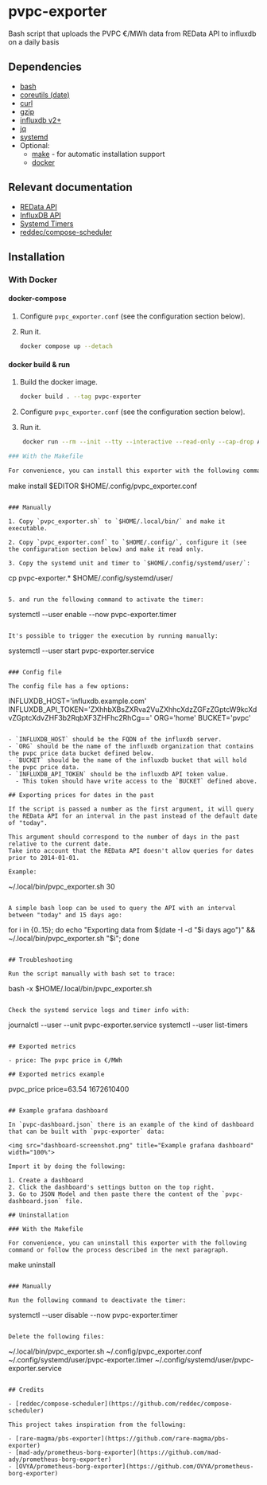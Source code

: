 # pvpc-exporter

Bash script that uploads the PVPC €/MWh data from REData API to influxdb on a daily basis

## Dependencies

- [bash](https://www.gnu.org/software/bash/)
- [coreutils (date)](https://www.gnu.org/software/coreutils/)
- [curl](https://curl.se/)
- [gzip](https://www.gnu.org/software/gzip/)
- [influxdb v2+](https://docs.influxdata.com/influxdb/v2.6/)
- [jq](https://stedolan.github.io/jq/)
- [systemd](https://systemd.io/)
- Optional:
  - [make](https://www.gnu.org/software/make/) - for automatic installation support
  - [docker](https://docs.docker.com/)

## Relevant documentation

- [REData API](https://www.ree.es/en/apidatos)
- [InfluxDB API](https://docs.influxdata.com/influxdb/v2.6/write-data/developer-tools/api/)
- [Systemd Timers](https://www.freedesktop.org/software/systemd/man/systemd.timer.html)
- [reddec/compose-scheduler](https://github.com/reddec/compose-scheduler)

## Installation

### With Docker

#### docker-compose

1. Configure `pvpc_exporter.conf` (see the configuration section below).
1. Run it.

   ```bash
   docker compose up --detach
   ```

#### docker build & run

1. Build the docker image.

   ```bash
   docker build . --tag pvpc-exporter
   ```

1. Configure `pvpc_exporter.conf` (see the configuration section below).
1. Run it.

```bash
    docker run --rm --init --tty --interactive --read-only --cap-drop ALL --security-opt no-new-privileges:true --cpus 2 -m 64m --pids-limit 16 --volume ./pvpc_exporter.conf:/app/pvpc_exporter.conf:ro ghcr.io/rare-magma/pvpc-exporter:latest

### With the Makefile

For convenience, you can install this exporter with the following command or follow the manual process described in the next paragraph.

```

make install
$EDITOR $HOME/.config/pvpc_exporter.conf

```

### Manually

1. Copy `pvpc_exporter.sh` to `$HOME/.local/bin/` and make it executable.

2. Copy `pvpc_exporter.conf` to `$HOME/.config/`, configure it (see the configuration section below) and make it read only.

3. Copy the systemd unit and timer to `$HOME/.config/systemd/user/`:

```

cp pvpc-exporter.* $HOME/.config/systemd/user/

```

5. and run the following command to activate the timer:

```

systemctl --user enable --now pvpc-exporter.timer

```

It's possible to trigger the execution by running manually:

```

systemctl --user start pvpc-exporter.service

```

### Config file

The config file has a few options:

```

INFLUXDB_HOST='influxdb.example.com'
INFLUXDB_API_TOKEN='ZXhhbXBsZXRva2VuZXhhcXdzZGFzZGptcW9kcXdvZGptcXdvZHF3b2RqbXF3ZHFhc2RhCg=='
ORG='home'
BUCKET='pvpc'

```

- `INFLUXDB_HOST` should be the FQDN of the influxdb server.
- `ORG` should be the name of the influxdb organization that contains the pvpc price data bucket defined below.
- `BUCKET` should be the name of the influxdb bucket that will hold the pvpc price data.
- `INFLUXDB_API_TOKEN` should be the influxdb API token value.
  - This token should have write access to the `BUCKET` defined above.

## Exporting prices for dates in the past

If the script is passed a number as the first argument, it will query the REData API for an interval in the past instead of the default date of "today".

This argument should correspond to the number of days in the past relative to the current date.
Take into account that the REData API doesn't allow queries for dates prior to 2014-01-01.

Example:

```

~/.local/bin/pvpc_exporter.sh 30

```

A simple bash loop can be used to query the API with an interval between "today" and 15 days ago:

```

for i in {0..15}; do echo "Exporting data from $(date -I -d "$i days ago")" && ~/.local/bin/pvpc_exporter.sh "$i"; done

```

## Troubleshooting

Run the script manually with bash set to trace:

```

bash -x $HOME/.local/bin/pvpc_exporter.sh

```

Check the systemd service logs and timer info with:

```

journalctl --user --unit pvpc-exporter.service
systemctl --user list-timers

```

## Exported metrics

- price: The pvpc price in €/MWh

## Exported metrics example

```

pvpc_price price=63.54 1672610400

```

## Example grafana dashboard

In `pvpc-dashboard.json` there is an example of the kind of dashboard that can be built with `pvpc-exporter` data:

<img src="dashboard-screenshot.png" title="Example grafana dashboard" width="100%">

Import it by doing the following:

1. Create a dashboard
2. Click the dashboard's settings button on the top right.
3. Go to JSON Model and then paste there the content of the `pvpc-dashboard.json` file.

## Uninstallation

### With the Makefile

For convenience, you can uninstall this exporter with the following command or follow the process described in the next paragraph.

```

make uninstall

```

### Manually

Run the following command to deactivate the timer:

```

systemctl --user disable --now pvpc-exporter.timer

```

Delete the following files:

```

~/.local/bin/pvpc_exporter.sh
~/.config/pvpc_exporter.conf
~/.config/systemd/user/pvpc-exporter.timer
~/.config/systemd/user/pvpc-exporter.service

```

## Credits

- [reddec/compose-scheduler](https://github.com/reddec/compose-scheduler)

This project takes inspiration from the following:

- [rare-magma/pbs-exporter](https://github.com/rare-magma/pbs-exporter)
- [mad-ady/prometheus-borg-exporter](https://github.com/mad-ady/prometheus-borg-exporter)
- [OVYA/prometheus-borg-exporter](https://github.com/OVYA/prometheus-borg-exporter)
